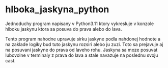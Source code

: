 # hlboka_jaskyna_python
Jednoduchy program napisany v Python3.11 ktory vykresluje v konzole hlboku jaskynu ktora sa posuva do prava alebo do lava.

Tento program nahodne upravuje sirku jaskyne podla nahdonej hodnote a na zaklade logiky bud tuto jaskynu rozsiri alebo ju zuzi. Toto sa prejavuje aj na posuvani jaskyne do prava od laveho rohu. Jaskyna sa moze posuvat lubovolne v terminaly z prava do lava a stale navazuje na poslednu svoju cast.
